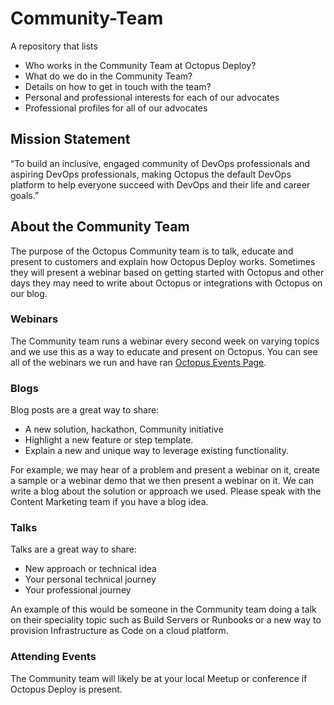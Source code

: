 # Community-Team
A repository that lists

* Who works in the Community Team at Octopus Deploy?
* What do we do in the Community Team?
* Details on how to get in touch with the team?
* Personal and professional interests for each of our advocates
* Professional profiles for all of our advocates

## Mission Statement

“To build an inclusive, engaged community of DevOps professionals and aspiring DevOps professionals, making Octopus the default DevOps platform to help everyone succeed with DevOps and their life and career goals.”

## About the Community Team

The purpose of the Octopus Community team is to talk, educate and present to customers and explain how Octopus Deploy works. Sometimes they will  present a webinar based on getting started with Octopus and other days they may need to write about Octopus or integrations with Octopus on our blog.

### Webinars

The Community team runs a webinar every second week on varying topics and we use this as a way to educate and present on Octopus. You can see all of the webinars we run and have ran [Octopus Events Page](https://octopus.com/events).

### Blogs

Blog posts are a great way to share:

- A new solution, hackathon, Community initiative
- Highlight a new feature or step template.
- Explain a new and unique way to leverage existing functionality.  

For example, we may hear of a problem and present a webinar on it, create a sample or a webinar demo that we then present a webinar on it.  We can write a blog about the solution or approach we used. Please speak with the Content Marketing team if you have a blog idea.

### Talks

Talks are a great way to share: 

* New approach or technical idea
* Your personal technical journey
* Your professional journey

An example of this would be someone in the Community team doing a talk on their speciality topic such as Build Servers or Runbooks or a new way to provision Infrastructure as Code on a cloud platform. 

### Attending Events

The Community team will likely be at your local Meetup or conference if Octopus Deploy is present.
